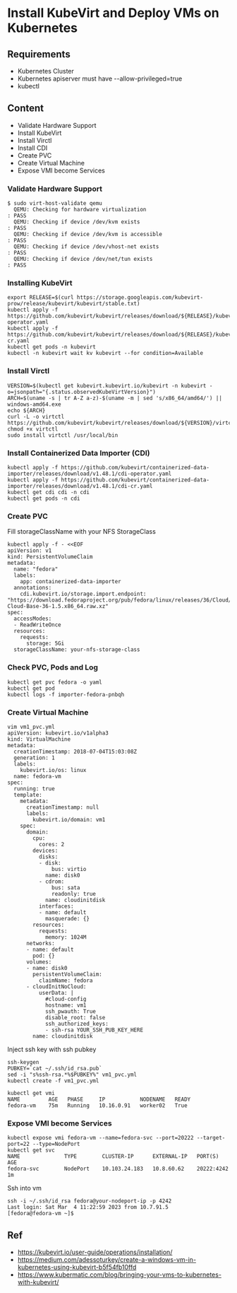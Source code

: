 # Install KubeVirt and Deploy VMs on Kubernetes

## Requirements
- Kubernetes Cluster
- Kubernetes apiserver must have --allow-privileged=true
- kubectl

## Content
- Validate Hardware Support
- Install KubeVirt
- Install Virctl
- Install CDI
- Create PVC
- Create Virtual Machine
- Expose VMI become Services

### Validate Hardware Support
```
$ sudo virt-host-validate qemu
  QEMU: Checking for hardware virtualization                                 : PASS
  QEMU: Checking if device /dev/kvm exists                                   : PASS
  QEMU: Checking if device /dev/kvm is accessible                            : PASS
  QEMU: Checking if device /dev/vhost-net exists                             : PASS
  QEMU: Checking if device /dev/net/tun exists                               : PASS
```

### Installing KubeVirt
```
export RELEASE=$(curl https://storage.googleapis.com/kubevirt-prow/release/kubevirt/kubevirt/stable.txt)
kubectl apply -f https://github.com/kubevirt/kubevirt/releases/download/${RELEASE}/kubevirt-operator.yaml
kubectl apply -f https://github.com/kubevirt/kubevirt/releases/download/${RELEASE}/kubevirt-cr.yaml
kubectl get pods -n kubevirt
kubectl -n kubevirt wait kv kubevirt --for condition=Available
```

### Install Virctl
```
VERSION=$(kubectl get kubevirt.kubevirt.io/kubevirt -n kubevirt -o=jsonpath="{.status.observedKubeVirtVersion}")
ARCH=$(uname -s | tr A-Z a-z)-$(uname -m | sed 's/x86_64/amd64/') || windows-amd64.exe
echo ${ARCH}
curl -L -o virtctl https://github.com/kubevirt/kubevirt/releases/download/${VERSION}/virtctl-${VERSION}-${ARCH}
chmod +x virtctl
sudo install virtctl /usr/local/bin
```

### Install Containerized Data Importer (CDI)
```
kubectl apply -f https://github.com/kubevirt/containerized-data-importer/releases/download/v1.48.1/cdi-operator.yaml
kubectl apply -f https://github.com/kubevirt/containerized-data-importer/releases/download/v1.48.1/cdi-cr.yaml
kubectl get cdi cdi -n cdi
kubectl get pods -n cdi
```

### Create PVC
Fill storageClassName with your NFS StorageClass
```
kubectl apply -f - <<EOF
apiVersion: v1
kind: PersistentVolumeClaim
metadata:
  name: "fedora"
  labels:
    app: containerized-data-importer
  annotations:
    cdi.kubevirt.io/storage.import.endpoint: "https://download.fedoraproject.org/pub/fedora/linux/releases/36/Cloud/x86_64/images/Fedora-Cloud-Base-36-1.5.x86_64.raw.xz"
spec:
  accessModes:
  - ReadWriteOnce
  resources:
    requests:
      storage: 5Gi
  storageClassName: your-nfs-storage-class
```

### Check PVC, Pods and Log
```
kubectl get pvc fedora -o yaml
kubectl get pod
kubectl logs -f importer-fedora-pnbqh
```

### Create Virtual Machine
```
vim vm1_pvc.yml
apiVersion: kubevirt.io/v1alpha3
kind: VirtualMachine
metadata:
  creationTimestamp: 2018-07-04T15:03:08Z
  generation: 1
  labels:
    kubevirt.io/os: linux
  name: fedora-vm
spec:
  running: true
  template:
    metadata:
      creationTimestamp: null
      labels:
        kubevirt.io/domain: vm1
    spec:
      domain:
        cpu:
          cores: 2
        devices:
          disks:
          - disk:
              bus: virtio
            name: disk0
          - cdrom:
              bus: sata
              readonly: true
            name: cloudinitdisk
          interfaces:
          - name: default
            masquerade: {}
        resources:
          requests:
            memory: 1024M
      networks:
      - name: default
        pod: {}
      volumes:
      - name: disk0
        persistentVolumeClaim:
          claimName: fedora
      - cloudInitNoCloud:
          userData: |
            #cloud-config
            hostname: vm1
            ssh_pwauth: True
            disable_root: false
            ssh_authorized_keys:
            - ssh-rsa YOUR_SSH_PUB_KEY_HERE
        name: cloudinitdisk
```
Inject ssh key with ssh pubkey
```
ssh-keygen
PUBKEY=`cat ~/.ssh/id_rsa.pub`
sed -i "s%ssh-rsa.*%$PUBKEY%" vm1_pvc.yml
kubectl create -f vm1_pvc.yml
```
```
kubectl get vmi
NAME         AGE   PHASE     IP           NODENAME   READY
fedora-vm    75m   Running   10.16.0.91   worker02   True
```

### Expose VMI become Services
```
kubectl expose vmi fedora-vm --name=fedora-svc --port=20222 --target-port=22 --type=NodePort
kubectl get svc
NAME              TYPE        CLUSTER-IP      EXTERNAL-IP   PORT(S)    AGE
fedora-svc        NodePort    10.103.24.183   10.8.60.62    20222:4242      1m
```
Ssh into vm
```
ssh -i ~/.ssh/id_rsa fedora@your-nodeport-ip -p 4242
Last login: Sat Mar  4 11:22:59 2023 from 10.7.91.5
[fedora@fedora-vm ~]$
```

## Ref
- https://kubevirt.io/user-guide/operations/installation/
- https://medium.com/adessoturkey/create-a-windows-vm-in-kubernetes-using-kubevirt-b5f54fb10ffd
- https://www.kubermatic.com/blog/bringing-your-vms-to-kubernetes-with-kubevirt/